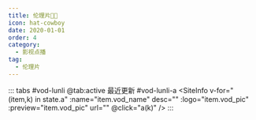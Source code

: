 ```yaml
---
title: 伦理片🔞🈲
icon: hat-cowboy
date: 2020-01-01
order: 4
category:
  - 影视点播
tag:
  - 伦理片
---
```


<ArtPlayer :src="state.src" :config="hlsConfig(state.p)" />

::: tabs #vod-lunli
@tab:active 最近更新 #vod-lunli-a
<SiteInfo v-for="(item,k) in state.a" :name="item.vod_name" desc="" :logo="item.vod_pic"
:preview="item.vod_pic" url="" @click="a(k)" />
:::

<script setup>
  import { vod } from '@db'
  import { hlsConfig } from '@act'
  import { useStorage } from '@vueuse/core'
  import { onMounted } from "vue";

  const state = useStorage(
    "vod-lunli",
    {
      src:"",
      a: [],
      p: []
    }
  )

  onMounted(async () => {
    state.value.a = (await vod.find({ "name": "lzzy-34" })).data
    a(0)
  });
 const a = (key) => {
    const { a } = state.value
    state.value.p = a[key].play_list
    state.value.src = a[key].play_list[0].url
  }
</script>
